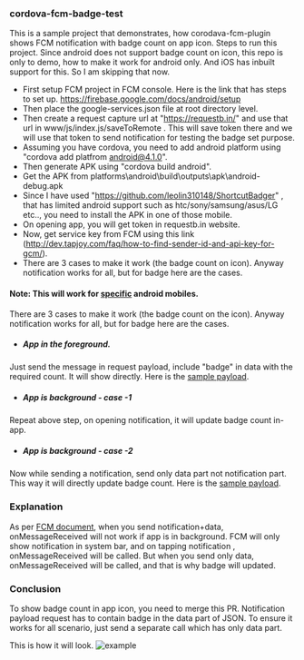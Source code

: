 ### cordova-fcm-badge-test

This is a sample project that demonstrates, how corodava-fcm-plugin shows FCM notification with badge count on app icon. Steps to run this project. Since android does not support badge count on icon, this repo is only to demo, how to make it work for android only. And iOS has inbuilt support for this. So I am skipping that now.

- First setup FCM project in FCM console. Here is the link that has steps to set up. https://firebase.google.com/docs/android/setup
- Then place the google-services.json file at root directory level.
- Then create a request capture url at "https://requestb.in/"  and use that url in www/js/index.js/saveToRemote . This will save token there and we will use that token to send notification for testing the badge set purpose.
- Assuming you have cordova, you need to add android platform using "cordova add platfrom android@4.1.0".
- Then generate APK using "cordova build android".
- Get the APK from platforms\android\build\outputs\apk\android-debug.apk
- Since I have used "https://github.com/leolin310148/ShortcutBadger" , that has limited android support such as htc/sony/samsung/asus/LG etc.., you need to install the APK in one of those mobile.
- On opening app, you will get token in requestb.in website.
- Now, get service key from FCM using this link (http://dev.tapjoy.com/faq/how-to-find-sender-id-and-api-key-for-gcm/).
- There are 3 cases to make it work (the badge count on icon). Anyway notification works for all, but for badge here are the cases.

#### Note: This will work for [specific](https://github.com/leolin310148/ShortcutBadger#supported-launchers) android mobiles. 

There are 3 cases to make it work (the badge count on the icon). Anyway notification works for all, but for badge here are the cases.
- ##### App in the foreground.
Just send the message in request payload, include "badge" in data with the required count. It will show directly. Here is the [sample payload](https://pastebin.com/ZJzznZ7n).
- #####  App is background - case -1
Repeat above step, on opening notification, it will update badge count in-app.
- #####  App is background - case -2
Now while sending a notification, send only data part not notification part. This way it will directly update badge count. Here is the [sample payload](https://pastebin.com/wybdzvyv).

### Explanation

As per [FCM document](https://firebase.google.com/docs/cloud-messaging/android/receive#sample-receive), when you send notification+data, onMessageReceived will not work if app is in background. FCM will only show notification in system bar, and on tapping notification , onMessageReceived will be called. But when you send only data, onMessageReceived will be called, and that is why badge will updated.

### Conclusion

To show badge count in app icon, you need to merge this PR. Notification payload request has to contain badge in the data part of JSON. To ensure it works for all scenario, just send a separate call which has only data part.


This is how it will look. 
![example](https://camo.githubusercontent.com/618b29ccb20fb2a69fe54d5cf43e3c9c81601052/68747470733a2f2f7261772e6769746875622e636f6d2f6c656f6c696e3331303134382f53686f72746375744261646765722f6d61737465722f73637265656e73686f74732f73735f73616d73756e672e706e67)
